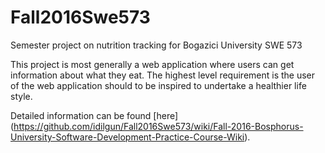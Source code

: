 # Fall2016Swe573
Semester project on nutrition tracking for Bogazici University SWE 573

This project is most generally a web application where users can get information about what they eat. The highest level requirement is the user of the web application should to be inspired to undertake a healthier life style.

Detailed information can be found [here] (https://github.com/idilgun/Fall2016Swe573/wiki/Fall-2016-Bosphorus-University-Software-Development-Practice-Course-Wiki).
